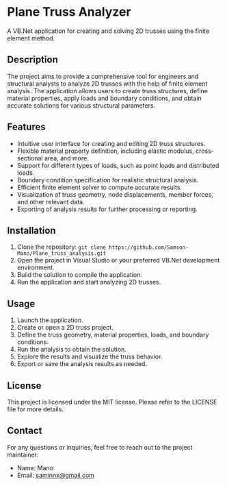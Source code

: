 # Plane Truss Analyzer
A VB.Net application for creating and solving 2D trusses using the finite element method.

## Description

The project aims to provide a comprehensive tool for engineers and structural analysts to analyze 2D trusses with the help of finite element analysis. The application allows users to create truss structures, define material properties, apply loads and boundary conditions, and obtain accurate solutions for various structural parameters.

## Features

- Intuitive user interface for creating and editing 2D truss structures.
- Flexible material property definition, including elastic modulus, cross-sectional area, and more.
- Support for different types of loads, such as point loads and distributed loads.
- Boundary condition specification for realistic structural analysis.
- Efficient finite element solver to compute accurate results.
- Visualization of truss geometry, node displacements, member forces, and other relevant data.
- Exporting of analysis results for further processing or reporting.

## Installation

1. Clone the repository: `git clone https://github.com/Samson-Mano/Plane_truss_analysis.git`
2. Open the project in Visual Studio or your preferred VB.Net development environment.
3. Build the solution to compile the application.
4. Run the application and start analyzing 2D trusses.

## Usage

1. Launch the application.
2. Create or open a 2D truss project.
3. Define the truss geometry, material properties, loads, and boundary conditions.
4. Run the analysis to obtain the solution.
5. Explore the results and visualize the truss behavior.
6. Export or save the analysis results as needed.

## License

This project is licensed under the  MIT license. Please refer to the LICENSE file for more details.

## Contact

For any questions or inquiries, feel free to reach out to the project maintainer:

- Name: Mano
- Email: saminnx@gmail.com
